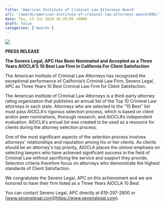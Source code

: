 ```yaml
---
title: 'American Institute of Criminal Law Attorneys Award'
url: '/awards/american-institute-of-criminal-law-attorneys-award/896/'
date: Thu, 13 Jun 2019 18:29:05 +0000
draft: false
categories: ['Awards']
---
```


![](https://www.sevenslegal.com/wp-content/uploads/2019/06/AIOCLA-300x300.jpg)

**PRESS RELEASE**

**The Sevens Legal, APC Has Been Nominated and Accepted as a Three Years AIOCLA’S** **10 Best Law Firm in California For Client Satisfaction**

The American Institute of Criminal Law Attorneys has recognized the exceptional performance of California’s Criminal Law Firm, Sevens Legal, APC as Three Years 10 Best Criminal Law Firm for Client Satisfaction.

The American Institute of Criminal Law Attorneys is a third-party attorney rating organization that publishes an annual list of the Top 10 Criminal Law attorneys in each state. Attorneys who are selected to the "10 Best" list must pass AIOCLA's rigorous selection process, which is based on client and/or peer nominations, thorough research, and AIOCLA’s independent evaluation. AIOCLA's annual list was created to be used as a resource for clients during the attorney selection process.

One of the most significant aspects of the selection process involves attorneys' relationships and reputation among his or her clients. As clients should be an attorney's top priority, AIOCLA places the utmost emphasis on selecting lawyers who have achieved significant success in the field of Criminal Law without sacrificing the service and support they provide. Selection criteria therefore focus on attorneys who demonstrate the highest standards of Client Satisfaction.

We congratulate the Sevens Legal, APC on this achievement and we are honored to have their firm listed as a Three Years AIOCLA 10 Best.

You can contact Sevens Legal, APC directly at 619-297-2800 or [www.sevenslegal.com](https://www.sevenslegal.com).